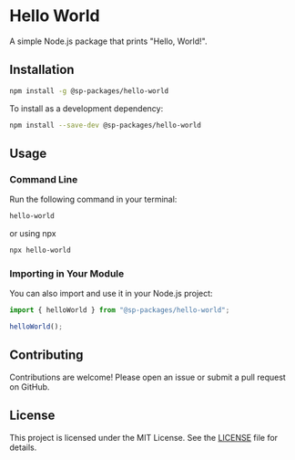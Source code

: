 # Hello World

A simple Node.js package that prints "Hello, World!".

## Installation

```sh
npm install -g @sp-packages/hello-world
```

To install as a development dependency:

```sh
npm install --save-dev @sp-packages/hello-world
```

## Usage

### Command Line

Run the following command in your terminal:

```sh
hello-world
```

or using npx

```sh
npx hello-world
```

### Importing in Your Module

You can also import and use it in your Node.js project:

```js
import { helloWorld } from "@sp-packages/hello-world";

helloWorld();
```

## Contributing

Contributions are welcome! Please open an issue or submit a pull request on GitHub.

## License

This project is licensed under the MIT License. See the [LICENSE](LICENSE) file for details.
